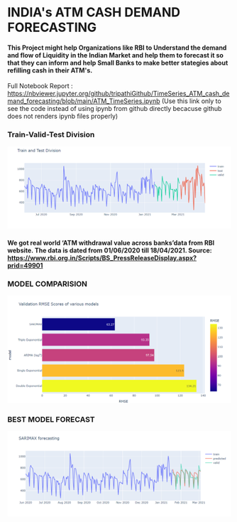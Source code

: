 # INDIA's ATM CASH DEMAND FORECASTING


#### This Project might help Organizations like RBI to Understand the demand and flow of Liquidity in the Indian Market and help them to forecast it so that they can inform and help Small Banks to make better stategies about refilling cash in their ATM's.

Full Notebook Report : https://nbviewer.jupyter.org/github/tripathiGithub/TimeSeries_ATM_cash_demand_forecasting/blob/main/ATM_TimeSeries.ipynb
(Use this link only to see the code instead of using ipynb from github directly becacuse github does not renders ipynb files properly)

### Train-Valid-Test Division
![demo](https://github.com/tripathiGithub/TimeSeries-ATM_cash_demand_forecasting/blob/main/train_test.png)

#### We got real world ‘ATM withdrawal value across banks’data from RBI website. The data is dated from 01/06/2020 till 18/04/2021. Source: https://www.rbi.org.in/Scripts/BS_PressReleaseDisplay.aspx?prid=49901


### MODEL COMPARISION
![demo](https://github.com/tripathiGithub/TimeSeries-ATM_cash_demand_forecasting/blob/main/model_scores.png)


### BEST MODEL FORECAST
![demo](https://github.com/tripathiGithub/TimeSeries-ATM_cash_demand_forecasting/blob/main/series.png)
